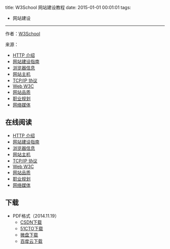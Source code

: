 title: W3School 网站建设教程
date: 2015-01-01 00:01:01
tags:
  - 网站建设
---

作者：[W3School](http://www.w3cschool.cc)

来源：

* [HTTP 介绍](http://www.w3cschool.cc/http/http-tutorial.html)
* [网站建设指南](http://www.w3cschool.cc/web/web-buildingprimer.html)
* [浏览器信息](http://www.w3cschool.cc/browsers/browser-information.html)
* [网站主机](http://www.w3cschool.cc/hosting/hosting-tutorial.html)
* [TCP/IP 协议](http://www.w3cschool.cc/tcpip/tcpip-tutorial.html)
* [Web W3C](http://www.w3cschool.cc/w3c/w3c-tutorial.html)
* [网站品质](http://www.w3school.com.cn/quality/index.asp)
* [职业规划](http://www.w3school.com.cn/careers/index.asp)
* [网络媒体](http://www.w3school.com.cn/media/index.asp)

<!--more-->

## 在线阅读 ##

* [HTTP 介绍](http://www.w3cschool.cc/http/http-tutorial.html)
* [网站建设指南](http://www.w3cschool.cc/web/web-buildingprimer.html)
* [浏览器信息](http://www.w3cschool.cc/browsers/browser-information.html)
* [网站主机](http://www.w3cschool.cc/hosting/hosting-tutorial.html)
* [TCP/IP 协议](http://www.w3cschool.cc/tcpip/tcpip-tutorial.html)
* [Web W3C](http://www.w3cschool.cc/w3c/w3c-tutorial.html)
* [网站品质](http://www.w3school.com.cn/quality/index.asp)
* [职业规划](http://www.w3school.com.cn/careers/index.asp)
* [网络媒体](http://www.w3school.com.cn/media/index.asp)

## 下载 ##

* PDF格式（2014.11.19）
  * [CSDN下载](http://download.csdn.net/detail/wizardforcel/8175147)
  * [51CTO下载](http://down.51cto.com/data/1901422)
  * [微盘下载](http://vdisk.weibo.com/s/qybb07EH0XlBK)
  * [百度云下载](http://pan.baidu.com/s/1c0vqQEO)